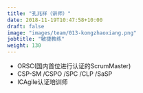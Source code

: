 ```yaml
---
title: "孔兆祥（讲师）"
date: 2018-11-19T10:47:58+10:00
draft: false
image: "images/team/013-kongzhaoxiang.png"
jobtitle: "敏捷教练"
weight: 130
---
```


* ORSC(国内首位进行认证的ScrumMaster)
* CSP-SM /CSPO /SPC /CLP /SaSP
* ICAgile认证培训师